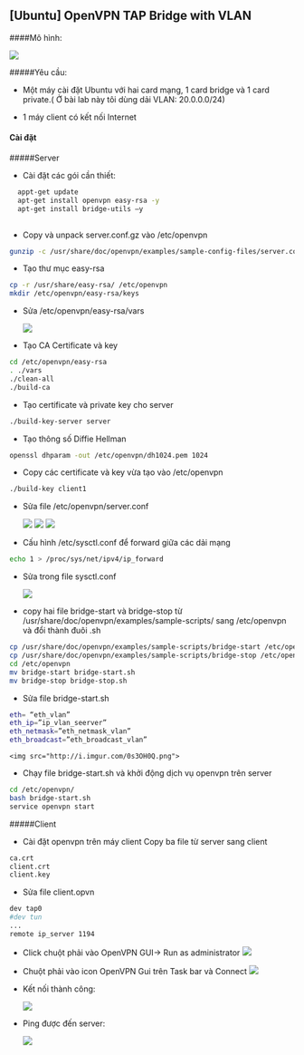 ## [Ubuntu] OpenVPN TAP Bridge with VLAN

####Mô hình:

<img src="http://i.imgur.com/d6w4khN.png">

#####Yêu cầu:

- Một máy cài đặt Ubuntu với hai card mạng, 1 card bridge và 1 card private.( Ở bài lab này tôi dùng dải VLAN: 20.0.0.0/24)

- 1 máy client có kết nối Internet

#### Cài đặt
#####Server
- Cài đặt các gói cần thiết:

```sh
  appt-get update
  apt-get install openvpn easy-rsa -y
  apt-get install bridge-utils –y
  
```
- Copy và unpack server.conf.gz vào /etc/openvpn
```sh
gunzip -c /usr/share/doc/openvpn/examples/sample-config-files/server.conf.gz > /etc/openvpn/server.conf
```
- Tạo thư mục easy-rsa 
```sh 
cp -r /usr/share/easy-rsa/ /etc/openvpn
mkdir /etc/openvpn/easy-rsa/keys
```
- Sửa  /etc/openvpn/easy-rsa/vars

    <img src ="http://i.imgur.com/iZUXt9B.png">
- Tạo CA Certificate và key
```sh 
cd /etc/openvpn/easy-rsa
. ./vars  
./clean-all
./build-ca
```

- Tạo certificate và private key cho server
```sh 
./build-key-server server
```
- Tạo thông số Diffie Hellman
```sh
openssl dhparam -out /etc/openvpn/dh1024.pem 1024
```

- Copy các certificate và key vừa tạo vào /etc/openvpn
```sh
./build-key client1
```
- Sửa file /etc/openvpn/server.conf

  <img src="http://i.imgur.com/tYlH2E0.png">

  <img src="http://i.imgur.com/0YBn42p.png">

  <img src="http://i.imgur.com/APYuXV0.png">
- Cấu hình /etc/sysctl.conf để forward giữa các dải mạng
```sh 
echo 1 > /proc/sys/net/ipv4/ip_forward
```
- Sửa trong file sysctl.conf

  <img src="http://i.imgur.com/RUlygWt.png">
- copy hai file bridge-start và bridge-stop từ /usr/share/doc/openvpn/examples/sample-scripts/ sang /etc/openvpn và đổi thành đuôi .sh
```sh
cp /usr/share/doc/openvpn/examples/sample-scripts/bridge-start /etc/openvpn
cp /usr/share/doc/openvpn/examples/sample-scripts/bridge-stop /etc/openvpn
cd /etc/openvpn
mv bridge-start bridge-start.sh
mv bridge-stop bridge-stop.sh
```
- Sửa file bridge-start.sh
```sh
eth= “eth_vlan”
eth_ip=”ip_vlan_seerver”
eth_netmask=”eth_netmask_vlan”
eth_broadcast=”eth_broadcast_vlan”

```
    <img src="http://i.imgur.com/0s3OH0Q.png">
    
- Chạy file bridge-start.sh và khởi động dịch vụ openvpn trên server
```sh
cd /etc/openvpn/
bash bridge-start.sh
service openvpn start

```
#####Client

- Cài đặt openvpn trên máy client
Copy ba file từ server sang client
```sh
ca.crt
client.crt
client.key
```
- Sửa file client.opvn 
```sh
dev tap0
#dev tun
...
remote ip_server 1194
```
- Click chuột phải vào OpenVPN GUI-> Run as administrator
  <img src="http://i.imgur.com/xeOhYQR.png">
- Chuột phải vào icon OpenVPN Gui trên Task bar và Connect
    <img src="http://i.imgur.com/u5xMlKz.png">
- Kết nối thành công:

  <img src="http://i.imgur.com/zm7jLa9.png">

- Ping được đến server:

  <img src="http://i.imgur.com/SFsEJ7K.png">
